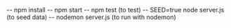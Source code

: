 -- npm install
-- npm start
-- npm test (to test)
-- SEED=true node server.js (to seed data)
-- nodemon server.js (to run with nodemon)
